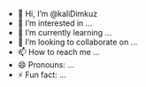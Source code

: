 - 👋 Hi, I’m @kaliDimkuz
- 👀 I’m interested in ...
- 🌱 I’m currently learning ...
- 💞️ I’m looking to collaborate on ...
- 📫 How to reach me ...
- 😄 Pronouns: ...
- ⚡ Fun fact: ...

<!---
kaliDimkuz/kaliDimkuz is a ✨ special ✨ repository because its `README.md` (this file) appears on your GitHub profile.
You can click the Preview link to take a look at your changes.
--->
